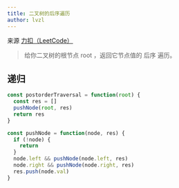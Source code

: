 ```yaml
---
title: 二叉树的后序遍历
author: lvzl
---
```


来源 [力扣（LeetCode）](https://leetcode.cn/problems/binary-tree-postorder-traversal)

> 给你二叉树的根节点 root ，返回它节点值的 后序 遍历。

## 递归

```js
const postorderTraversal = function(root) {
  const res = []
  pushNode(root, res)
  return res
}

const pushNode = function(node, res) {
  if (!node) {
    return
  }
  node.left && pushNode(node.left, res)
  node.right && pushNode(node.right, res)
  res.push(node.val)
}

```


